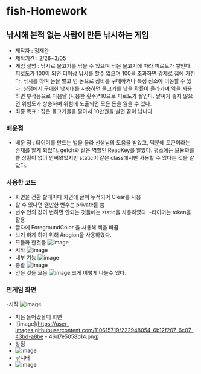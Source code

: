 # fish-Homework

## 낚시해 본적 없는 사람이 만든 낚시하는 게임

- 제작자 : 정재완
- 제작기간  : 2/26~3/05
- 게임 설명 : 낚시로 물고기를 낚을 수 있으며 낚은 물고기에 따라 피로도가 쌓인다. 피로도가 100이 되면 더이상 낚시를 할수 없으며 100을 초과하면 강제로 집에 가진다.
낚시를 하며 돈을 벌고 번 돈으로 장비를 구매하거나 특정 장소에 이동할 수 있다.
상점에서 구매한 낚시대를 사용하면 물고기를 낚을 확률이 올라가며 약을 사용하면 부작용으로 다음날 (사용한 횟수)*10으로 피로도가 쌓인다.
날씨가 좋지 않으면 위험도가 상승하며 위험에 노출되면 모든 돈을 잃을 수 있다.
- 최종 목표 : 잡은 물고기들을 팔아서 10만원을 벌면 끝이 납니다.
### 배운점
- 배운 점 : 타이머를 만드는 법을 몰라 선생님의 도움을 받았고, 덕분에 토큰이라는 존재를 알게 되었다.
getch와 같은 역할인 ReadKey를 알았다. 평소에는 모듈화를 쓸 상황이 없어 안써왔었지만 static이 같은 class에서만 사용할 수 있다는 것을 알았다.
### 사용한 코드
- 화면을 전환 할때마다 화면에 글이 누적되어 Clear를 사용
- 할 수 있다면 왠만한 변수는 private를 씀
- 변수 안의 값이 변하면 안되는 것들에는  static을 사용하였다. 
-타이머는 token을 활용
- 글자에 ForegroundColor 을 사용해 색을 바꿈
- 보기 하게 하기 위해 #region을 사용하였다.
- 모듈화 한것들
![image](https://user-images.githubusercontent.com/110615719/222947803-bafdb8b4-5780-4784-9d7d-c39a007458cd.png)
- 시작
![image](https://user-images.githubusercontent.com/110615719/222946799-cb21bebf-3311-4972-88b5-ffdfe6dd80ad.png)
- 내부 기능
![image](https://user-images.githubusercontent.com/110615719/222946818-e0864c0f-9274-4c04-a087-f9258569d9f6.png)
- 총괄
![image](https://user-images.githubusercontent.com/110615719/222946831-a20a9717-b010-46e3-8df7-06d717ebd814.png)
- 얻은 것들 모음
![image](https://user-images.githubusercontent.com/110615719/222946775-0b8f0f4f-ae9f-4687-901d-77198d11f249.png)
크게 이렇게 나눌수 있다.
### 인게임 화면
-시작 
![image](https://user-images.githubusercontent.com/110615719/222948033-4171f60d-3351-40ee-90a3-3e5f1ebbd247.png)
- 처음 들어갔을때 화면
- ![image](https://user-images.githubusercontent.com/110615719/222948054-6b12f207-6c07-43bd-a8be - 46d7e5058b14.png)
- 상점
- ![image](https://user-images.githubusercontent.com/110615719/222948082-cf80c7b8-0812-41f8-bebf-427e452fce3c.png)
- 낚시터
- ![image](https://user-images.githubusercontent.com/110615719/222948092-15f5768d-d2cf-4e35-9fe6-d0d2506aef40.png)
